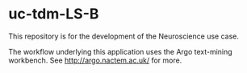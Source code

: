 # uc-tdm-LS-B
This repository is for the development of the Neuroscience use case.

The workflow underlying this application uses the Argo text-mining workbench. See http://argo.nactem.ac.uk/ for more.

